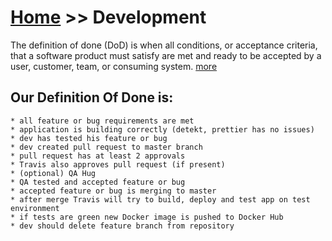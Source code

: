 # [Home](/cogboard/) >> Development

The definition of done (DoD) is when all conditions, or acceptance criteria, that a software product must satisfy are met and ready to be accepted by a user, customer, team, or consuming system. [more](https://www.leadingagile.com/2017/02/definition-of-done/)

## Our Definition Of Done is: 

    * all feature or bug requirements are met
    * application is building correctly (detekt, prettier has no issues)
    * dev has tested his feature or bug
    * dev created pull request to master branch
    * pull request has at least 2 approvals
    * Travis also approves pull request (if present)
    * (optional) QA Hug
    * QA tested and accepted feature or bug
    * accepted feature or bug is merging to master
    * after merge Travis will try to build, deploy and test app on test environment
    * if tests are green new Docker image is pushed to Docker Hub
    * dev should delete feature branch from repository
